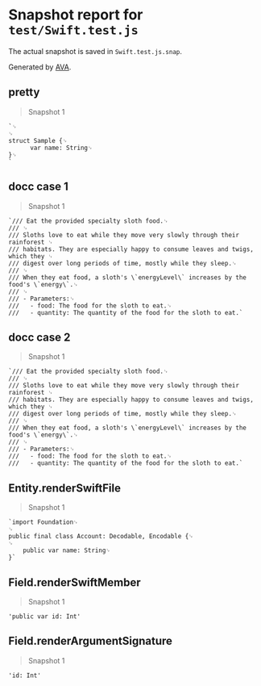 # Snapshot report for `test/Swift.test.js`

The actual snapshot is saved in `Swift.test.js.snap`.

Generated by [AVA](https://avajs.dev).

## pretty

> Snapshot 1

    `␊
    ␊
    struct Sample {␊
          var name: String␊
    }␊
    `

## docc case 1

> Snapshot 1

    `/// Eat the provided specialty sloth food.␊
    /// ␊
    /// Sloths love to eat while they move very slowly through their rainforest ␊
    /// habitats. They are especially happy to consume leaves and twigs, which they ␊
    /// digest over long periods of time, mostly while they sleep.␊
    /// ␊
    /// When they eat food, a sloth's \`energyLevel\` increases by the food's \`energy\`.␊
    /// ␊
    /// - Parameters:␊
    ///   - food: The food for the sloth to eat.␊
    ///   - quantity: The quantity of the food for the sloth to eat.`

## docc case 2

> Snapshot 1

    `/// Eat the provided specialty sloth food.␊
    /// ␊
    /// Sloths love to eat while they move very slowly through their rainforest ␊
    /// habitats. They are especially happy to consume leaves and twigs, which they ␊
    /// digest over long periods of time, mostly while they sleep.␊
    /// ␊
    /// When they eat food, a sloth's \`energyLevel\` increases by the food's \`energy\`.␊
    /// ␊
    /// - Parameters:␊
    ///   - food: The food for the sloth to eat.␊
    ///   - quantity: The quantity of the food for the sloth to eat.`

## Entity.renderSwiftFile

> Snapshot 1

    `import Foundation␊
    ␊
    public final class Account: Decodable, Encodable {␊
    ␊
        public var name: String␊
    }`

## Field.renderSwiftMember

> Snapshot 1

    'public var id: Int'

## Field.renderArgumentSignature

> Snapshot 1

    'id: Int'
